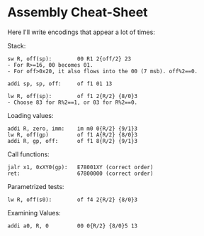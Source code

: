 # Assembly Cheat-Sheet

Here I'll write encodings that appear a lot of times:

Stack:
```assembly
sw R, off(sp):        00 R1 2{off/2} 23
- For R>=16, 00 becomes 01.
- For off>0x20, it also flows into the 00 (7 msb). off%2==0.

addi sp, sp, off:     of f1 01 13

lw R, off(sp):        of f1 2{R/2} {8/0}3
- Choose 83 for R%2==1, or 03 for R%2==0.
```

Loading values:
```assembly
addi R, zero, imm:    im m0 0{R/2} {9/1}3
lw R, off(gp)         of f1 A{R/2} {8/0}3
addi R, gp, off:      of f1 8{R/2} {9/1}3
```

Call functions:
```
jalr x1, 0xXY0(gp):   E78001XY (correct order)
ret:                  67800000 (correct order)
```

Parametrized tests:
```assembly
lw R, off(s0):        of f4 2{R/2} {8/0}3
```

Examining Values:
```assembly
addi a0, R, 0         00 0{R/2} {8/0}5 13
```
